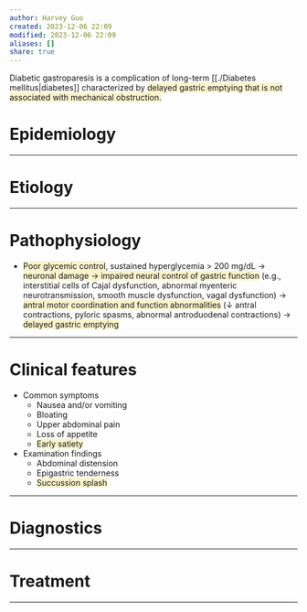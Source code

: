 ```yaml
---
author: Harvey Guo
created: 2023-12-06 22:09
modified: 2023-12-06 22:09
aliases: []
share: true
---
```


Diabetic gastroparesis is a complication of long-term [[./Diabetes mellitus|diabetes]] characterized by <span style="background:rgba(240, 200, 0, 0.2)">delayed gastric emptying that is not associated with mechanical obstruction.</span>
# Epidemiology


---
# Etiology


---
# Pathophysiology
- <span style="background:rgba(240, 200, 0, 0.2)">Poor glycemic control</span>, sustained hyperglycemia > 200 mg/dL → <span style="background:rgba(240, 200, 0, 0.2)">neuronal damage → impaired neural control of gastric function</span> (e.g., interstitial cells of Cajal dysfunction, abnormal myenteric neurotransmission, smooth muscle dysfunction, vagal dysfunction) → <span style="background:rgba(240, 200, 0, 0.2)">antral motor coordination and function abnormalities</span> (↓ antral contractions, pyloric spasms, abnormal antroduodenal contractions) → <span style="background:rgba(240, 200, 0, 0.2)">delayed gastric emptying</span>

---
# Clinical features
- Common symptoms
	- Nausea and/or vomiting
	- Bloating
	- Upper abdominal pain
	- Loss of appetite
	- <span style="background:rgba(240, 200, 0, 0.2)">Early satiety</span>
- Examination findings
	- Abdominal distension
	- Epigastric tenderness
	- <span style="background:rgba(240, 200, 0, 0.2)">Succussion splash</span>

---
# Diagnostics


---
# Treatment


---
